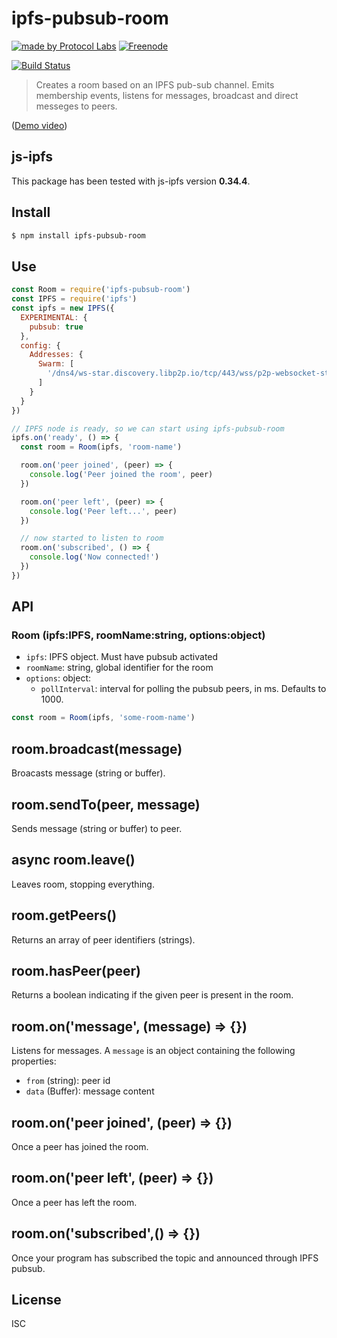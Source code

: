 # ipfs-pubsub-room

[![made by Protocol Labs](https://img.shields.io/badge/made%20by-Protocol%20Labs-blue.svg?style=flat-square)](https://protocol.ai)
[![Freenode](https://img.shields.io/badge/freenode-%23ipfs-blue.svg?style=flat-square)](http://webchat.freenode.net/?channels=%23ipfs)

[![Build Status](https://travis-ci.org/ipfs-shipyard/ipfs-pubsub-room.svg?branch=master)](https://travis-ci.org/ipfs-shipyard/ipfs-pubsub-room)

> Creates a room based on an IPFS pub-sub channel. Emits membership events, listens for messages, broadcast and direct messeges to peers.

([Demo video](https://t.co/HNYQGE4D4P))

## js-ipfs

This package has been tested with js-ipfs version __0.34.4__.

## Install

```bash
$ npm install ipfs-pubsub-room
```

## Use

```js
const Room = require('ipfs-pubsub-room')
const IPFS = require('ipfs')
const ipfs = new IPFS({
  EXPERIMENTAL: {
    pubsub: true
  },
  config: {
    Addresses: {
      Swarm: [
        '/dns4/ws-star.discovery.libp2p.io/tcp/443/wss/p2p-websocket-star'
      ]
    }
  }
})

// IPFS node is ready, so we can start using ipfs-pubsub-room
ipfs.on('ready', () => {
  const room = Room(ipfs, 'room-name')

  room.on('peer joined', (peer) => {
    console.log('Peer joined the room', peer)
  })

  room.on('peer left', (peer) => {
    console.log('Peer left...', peer)
  })

  // now started to listen to room
  room.on('subscribed', () => {
    console.log('Now connected!')
  })
})
```

## API

### Room (ipfs:IPFS, roomName:string, options:object)

* `ipfs`: IPFS object. Must have pubsub activated
* `roomName`: string, global identifier for the room
* `options`: object:
  * `pollInterval`: interval for polling the pubsub peers, in ms. Defaults to 1000.

```js
const room = Room(ipfs, 'some-room-name')
```

## room.broadcast(message)

Broacasts message (string or buffer).

## room.sendTo(peer, message)

Sends message (string or buffer) to peer.

## async room.leave()

Leaves room, stopping everything.

## room.getPeers()

Returns an array of peer identifiers (strings).

## room.hasPeer(peer)

Returns a boolean indicating if the given peer is present in the room.

## room.on('message', (message) => {})

Listens for messages. A `message` is an object containing the following properties:

* `from` (string): peer id
* `data` (Buffer): message content

## room.on('peer joined', (peer) => {})

Once a peer has joined the room.

## room.on('peer left', (peer) => {})

Once a peer has left the room.

## room.on('subscribed',() => {})

Once your program has subscribed the topic and announced through IPFS pubsub.

## License

ISC
